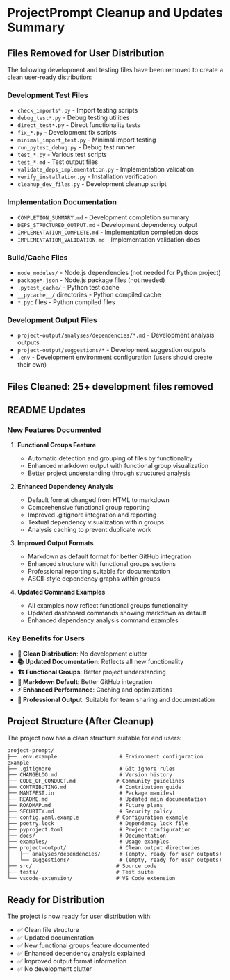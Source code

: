 # ProjectPrompt Cleanup and Updates Summary

## Files Removed for User Distribution

The following development and testing files have been removed to create a clean user-ready distribution:

### Development Test Files
- `check_imports*.py` - Import testing scripts
- `debug_test*.py` - Debug testing utilities  
- `direct_test*.py` - Direct functionality tests
- `fix_*.py` - Development fix scripts
- `minimal_import_test.py` - Minimal import testing
- `run_pytest_debug.py` - Debug test runner
- `test_*.py` - Various test scripts
- `test_*.md` - Test output files
- `validate_deps_implementation.py` - Implementation validation
- `verify_installation.py` - Installation verification
- `cleanup_dev_files.py` - Development cleanup script

### Implementation Documentation  
- `COMPLETION_SUMMARY.md` - Development completion summary
- `DEPS_STRUCTURED_OUTPUT.md` - Development dependency output
- `IMPLEMENTATION_COMPLETE.md` - Implementation completion docs
- `IMPLEMENTATION_VALIDATION.md` - Implementation validation docs

### Build/Cache Files
- `node_modules/` - Node.js dependencies (not needed for Python project)
- `package*.json` - Node.js package files (not needed)
- `.pytest_cache/` - Python test cache
- `__pycache__/` directories - Python compiled cache
- `*.pyc` files - Python compiled files

### Development Output Files
- `project-output/analyses/dependencies/*.md` - Development analysis outputs
- `project-output/suggestions/*` - Development suggestion outputs
- `.env` - Development environment configuration (users should create their own)

## Files Cleaned: 25+ development files removed

## README Updates

### New Features Documented

1. **Functional Groups Feature**
   - Automatic detection and grouping of files by functionality
   - Enhanced markdown output with functional group visualization
   - Better project understanding through structured analysis

2. **Enhanced Dependency Analysis**
   - Default format changed from HTML to markdown
   - Comprehensive functional group reporting
   - Improved .gitignore integration and reporting
   - Textual dependency visualization within groups
   - Analysis caching to prevent duplicate work

3. **Improved Output Formats**
   - Markdown as default format for better GitHub integration
   - Enhanced structure with functional groups sections
   - Professional reporting suitable for documentation
   - ASCII-style dependency graphs within groups

4. **Updated Command Examples**
   - All examples now reflect functional groups functionality
   - Updated dashboard commands showing markdown as default
   - Enhanced dependency analysis command examples

### Key Benefits for Users

- **🧹 Clean Distribution**: No development clutter
- **📚 Updated Documentation**: Reflects all new functionality
- **🏗️ Functional Groups**: Better project understanding
- **📝 Markdown Default**: Better GitHub integration
- **⚡ Enhanced Performance**: Caching and optimizations
- **🎯 Professional Output**: Suitable for team sharing and documentation

## Project Structure (After Cleanup)

The project now has a clean structure suitable for end users:

```
project-prompt/
├── .env.example                    # Environment configuration example
├── .gitignore                      # Git ignore rules
├── CHANGELOG.md                    # Version history
├── CODE_OF_CONDUCT.md             # Community guidelines
├── CONTRIBUTING.md                 # Contribution guide
├── MANIFEST.in                     # Package manifest
├── README.md                       # Updated main documentation
├── ROADMAP.md                      # Future plans
├── SECURITY.md                     # Security policy
├── config.yaml.example            # Configuration example
├── poetry.lock                     # Dependency lock file
├── pyproject.toml                  # Project configuration
├── docs/                           # Documentation
├── examples/                       # Usage examples
├── project-output/                 # Clean output directories
│   ├── analyses/dependencies/      # (empty, ready for user outputs)
│   └── suggestions/                # (empty, ready for user outputs)
├── src/                           # Source code
├── tests/                         # Test suite
└── vscode-extension/              # VS Code extension
```

## Ready for Distribution

The project is now ready for user distribution with:
- ✅ Clean file structure
- ✅ Updated documentation
- ✅ New functional groups feature documented
- ✅ Enhanced dependency analysis explained
- ✅ Improved output format information
- ✅ No development clutter
